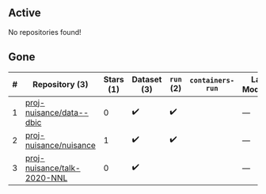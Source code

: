## Active
No repositories found!

## Gone
| # | Repository (3) | Stars (1) | Dataset (3) | `run` (2) | `containers-run` | Last Modified |
| --- | --- | --- | --- | --- | --- | --- |
| 1 | [proj-nuisance/data--dbic](https://github.com/proj-nuisance/data--dbic) | 0 | :heavy_check_mark: | :heavy_check_mark: |  | — |
| 2 | [proj-nuisance/nuisance](https://github.com/proj-nuisance/nuisance) | 1 | :heavy_check_mark: | :heavy_check_mark: |  | — |
| 3 | [proj-nuisance/talk-2020-NNL](https://github.com/proj-nuisance/talk-2020-NNL) | 0 | :heavy_check_mark: |  |  | — |
